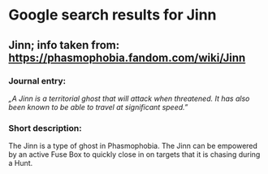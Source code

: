 # Google search results for Jinn
## Jinn; info taken from: https://phasmophobia.fandom.com/wiki/Jinn
### Journal entry:
*„A Jinn is a territorial ghost that will attack when threatened. It has also been known to be able to travel at significant speed.”*

### Short description:
The Jinn is a type of ghost in Phasmophobia. The Jinn can be empowered by an active Fuse Box to quickly close in on targets that it is chasing during a Hunt.